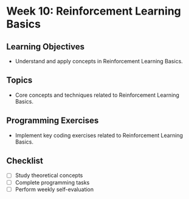 # Week 10: Reinforcement Learning Basics

## Learning Objectives
- Understand and apply concepts in Reinforcement Learning Basics.

## Topics
- Core concepts and techniques related to Reinforcement Learning Basics.

## Programming Exercises
- Implement key coding exercises related to Reinforcement Learning Basics.

## Checklist
- [ ] Study theoretical concepts
- [ ] Complete programming tasks
- [ ] Perform weekly self-evaluation
